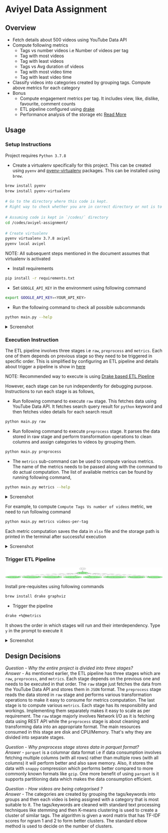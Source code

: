 # Aviyel Data Assignment

## Overview

- Fetch details about 500 videos using YouTube Data API
- Compute following metrics
  - Tags vs number videos i.e Number of videos per tag
  - Tag with most videos
  - Tag with least videos
  - Tags vs Avg duration of videos
  - Tag with most video time
  - Tag with least video time
- Classify videos into categories created by grouping tags. Compute above metrics for each category
- Bonus
  - Compute engagement metrics per tag. It includes view, like, dislike, favourite, comment counts
  - ETL pipeline configured using [drake](https://github.com/Factual/drake)
  - Performance analysis of the storage etc [Read More](./docs/performance.md)

## Usage

### Setup Instructions

Project requires `Python 3.7.8`

- Create a virtualenv specifically for this project. This can be created using `pyenv` and [pyenv-virtualenv](https://github.com/pyenv/pyenv-virtualenv) packages. This can be installed using `brew`.

```bash
brew install pyenv
brew install pyenv-virtualenv

# Go to the directory where this code is kept.
# Right way to check whether you are in correct directory or not is to ensure README.md is at the root of it

# Assuming code is kept in `/codes/` directory
cd /codes/aviyel-assignment/

# Create virtualenv
pyenv virtualenv 3.7.8 aviyel
pyenv local aviyel
```

NOTE: All subsequent steps mentioned in the document assumes that virtualenv is activated

- Install requirements

```bash
pip install -r requirements.txt
```

- Set `GOOGLE_API_KEY` in the environment using following command

```bash
export GOOGLE_API_KEY=<YOUR_API_KEY>
```

- Run the following command to check all possible subcommands

```bash
python main.py --help
```

<details markdown="1">
<summary>Screenshot</summary>

![main__help](./docs/images/main__help.png)

</details>

### Execution Instruction

The ETL pipeline involves three stages i.e `raw`, `preprocess` and `metrics`. Each one of them depends on previous stage so they need to be triggered in specific order. This is simplified by configuring an ETL pipeline and details about trigger a pipeline is show in [here](#trigger-etl-pipeline)

NOTE: Recommended way to execute is using [Drake based ETL Pipeline](#trigger-etl-pipeline)

However, each stage can be run independently for debugging purpose. Instructions to run each stage is as follows,

- Run following command to execute `raw` stage. This fetches data using YouTube Data API. It fetches search query result for `python` keyword and then fetches video details for each search result

```bash
python main.py raw
```

- Run following command to execute `preprocess` stage. It parses the data stored in raw stage and perform transformation operations to clean columns and assign categories to videos by grouping them.

```bash
python main.py preprocess
```

- The `metrics` sub-command can be used to compute various metrics. The name of the metrics needs to be passed along with the command to do actual computation.
  The list of available metrics can be found by running following command,

```bash
python main.py metrics --help
```

<details markdown="1">
<summary>Screenshot</summary>

![metrics__help](./docs/images/metrics__help.png)

</details>

For example, to compute `Compute Tags Vs number of videos` metric, we need to run following command

```bash
python main.py metrics videos-per-tag
```

Each metric computation saves the data in `xlsx` file and the storage path is printed in the terminal after successful execution

<details markdown="1">
<summary>Screenshot</summary>

![metrics__export_path](./docs/images/metrics__export_path.png)

</details>

### Trigger ETL Pipeline

![ETL](./docs/images/drake.png)

Install pre-requisites using following commands

```bash
brew install drake graphviz
```

- Trigger the pipeline

```bash
drake +%@metrics
```

It shows the order in which stages will run and their interdependency. Type `y` in the prompt to execute it

<details markdown="1">
<summary>Screenshot</summary>

![drake_etl](./docs/images/drake_etl.png)

</details>

## Design Decisions

_Question - Why the entire project is divided into three stages?_ <br/>
_Answer_ - As mentioned earlier, the ETL pipeline has three stages which are `raw`, `preprocess`, and `metrics`. Each stage depends on the previous one and needs to be executed in that order. The `raw` stage just fetches the data from the YouTube Data API and stores them in `JSON` format. The `preprocess` stage reads the data stored in `raw` stage and performs various transformation operations to make it easy to consume for metrics computation. The last stage is to compute various `metrics`.
Each stage has its responsibility and workings. Implementing them separately makes it easy to scale as per requirement. The `raw` stage majorly involves Network I/O as it is fetching data using REST API while the `preprocess` stage is about cleaning and transforming data into an appropriate format. The main resources consumed in this stage are disk and CPU/Memory. That's why they are divided into separate stages.

_Question - Why preprocess stage stores data in parquet format?_ <br/>
_Answer_ - `parquet` is a columnar data format i.e if data consumption involves fetching multiple columns (with all rows) rather than multiple rows (with all columns) it will perform better and also save memory. Also, it stores the data with `snappy` compression which performs better compared to more commonly known formats like `gzip`. One more benefit of using `parquet` is it supports partitioning data which makes the data consumption efficient.

_Question - How videos are being categorised ?_ <br/>
_Answer_ - The categories are created by grouping the tags/keywords into groups and then each video is being assigned with a category that is most suitable to it. The tags/keywords are cleaned with standard text processing techniques like stemming and then K-means clustering is used to create a cluster of similar tags. The algorithm is given a word matrix that has TF-IDF scores for ngram 1 and 2 to form better clusters. The standard elbow method is used to decide on the number of clusters.
